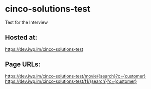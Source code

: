 # cinco-solutions-test

Test for the Interview

## Hosted at:
https://dev.iwp.im/cinco-solutions-test

## Page URLs:
https://dev.iwp.im/cinco-solutions-test/movie/{search}?c={customer} <br/>
https://dev.iwp.im/cinco-solutions-test/f1/{search}?c={customer}
